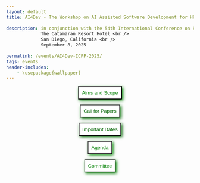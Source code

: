 ```yaml
---
layout: default
title: AI4Dev - The Workshop on AI Assisted Software Development for HPC <br /> 
    
description: in conjunction with the 54th International Conference on Parallel Processing, ICPP 2025 <br />
             The Catamaran Resort Hotel <br />
             San Diego, California <br />
             September 8, 2025
             
permalink: /events/AI4Dev-ICPP-2025/
tags: events
header-includes:
    - \usepackage{wallpaper}
---
```


<div id="container">
<center>
<button style="padding: 8px; background-color: white; color: green; box-shadow: 3px 3px 8px" 
  onclick="window.location.href='#aims-and-scope';">Aims and Scope</button>

<button style="padding: 8px; background-color: white; color: darkgreen; box-shadow: 3px 3px 8px"
  onclick="window.location.href='#call-for-papers';">Call for Papers</button>

<button style="padding: 8px; background-color: white; color: darkgreen; box-shadow: 3px 3px 8px"
  onclick="window.location.href='#important-dates';">Important Dates</button>

<button style="padding: 8px; background-color: white; color: green; box-shadow: 3px 3px 8px"
  onclick="window.location.href='#agenda';">Agenda</button>

<button style="padding: 8px; background-color: white; color: green; box-shadow: 3px 3px 8px"
  onclick="window.location.href='#committee';">Committee</button>
  
</center>
</div>

<br>

<html>
 <head>
    <style>
    {
        box-sizing: border-box;
    }
    /* Set additional styling options for the columns*/
    .column {
    float: left;
    width: 50%;
    }

    .row:after {
    content: "";
    display: table;
    clear: both;
    }
    </style>
 </head>
 <body>
    <div class="row">
        <div class="column">
          <img src="../2025-09-08-AI4Dev-files/icpp.png">
          <img src="../2025-09-08-AI4Dev-files/acm.jpg">
        </div>
        <div class="column">
          <img src="../2025-09-08-AI4Dev-files/AI.jpg">
        </div>
    </div>
 </body>
</html>

# Aims and Scope

<p align="justify">
While scientific software is an important component in the pursuit of scientific discovery, software development in high-performance computing (HPC) continues to be challenging. The software development process today combines contributions from domain scientists, applied mathematicians, computer scientists, and involves complex programming models. As a result of these diverse contributions software environments have become significantly complicated and expensive. <br /> 

With this increasing diversity, the complexity of software development increases and it requires a steep learning curve for new developers, resulting in a slower pace of software development. With the continuous integration of scientific applications in complex, deep software stacks (workflows, compilers, runtime libraries, heterogeneous systems) novel techniques and practical tools for assisting the software development in HPC are invaluable. Recent advances in generative AI and large language models, such as GitHub’s Copilot, OpenAI’s GPT, Meta’s Llama, among others, demonstrate already that they can perform important tasks in the HPC and scientific software development, such as verification & validation, generation of optimized code, code translation, porting of applications, etc.  <br /> 

The goal of the AI Assisted Software Development for High-performance Computing (HPC) workshop (AI4Dev) is to create a forum composed of researchers, scientists, application developers, computing centers, and industry staff to discuss ideas on how artificial intelligence can help in the whole process of HPC software development. The workshop will feature contributed papers and invited talks in the area.
</p>

<a href="#top"> &#10558; Back to top</a>


# Call for Papers

The workshop invites submissions of original research papers. Papers should be **no longer than 8 pages (including references)** and must be formatted according to the **[IEEE 2-column conference style](https://www.ieee.org/conferences/publishing/templates.html)**.

Papers should be submitted in PDF format via the [ICPP Linklings submission system](https://ssl.linklings.net/conferences/icpp/?page=Submit&id=AI4DEVAIAssistedSoftwareDevelopmentforHighperformanceComputingSubmission&site=icpp2025).

We expect papers in the following areas (but not limited to):

-	AI and/or Machine Learning (AI/ML) techniques to improve programming productivity
-	Performance analysis driven by AI and ML
-	Debugging and testing driven by AI/ML
-	AI/ML-assisted compiler optimizations and code generation
-	Auto-tuning and performance portability using AI/ML
-	Code synthesis and generation using automated AI/ML techniques
-	AI-assisted code recommendations for code maintainability, performance and correctness
-	IDE extensions using ML for improved programming productivity
-	AI-assisted software building and deployment
-	Mining best programming practices using ML
-	Addressing security, privacy, and licensing concerns using AI/ML for software development

<a href="#top"> &#10558; Back to top</a>

# Important Dates

- Paper Submission Deadline: ~~**June 17, 2025**~~ **June 27, 2025**
- Notification of Acceptance: **July 14, 2025**
- Camera-Ready Deadline: **July 25, 2025**
- Workshop Date: **September 8, 2025**

<a href="#top"> &#10558; Back to top</a>

# Agenda

TBD

# Committee

Chairs:
- [William F Godoy](https://www.ornl.gov/staff-profile/william-f-godoy) Oak Ridge National Laboratory, USA
- [Ignacio Laguna](https://people.llnl.gov/lagunaperalt1) Lawrence Livermore National Laboratory, USA

Technical Committee:

- Rabab Alomairy, Massachusetts Institute of Technology, USA
- Diego Andrade Canosa, University of A Coruna, Spain
- Olivier Aumage, INRIA, France
- Johannes Blaschke, Lawrence Berkeley National Laboratory, USA
- Jeffrey Carver, University of Alabama, USA
- Matthew T Dearing, University of Illinois Chicago, USA
- Simon Garcia De Gonzalo, Sandia National Laboratory, USA
- Giorgis Georgakoudis, Lawrence Livermore National Laboratory, USA
- Yuka Ikarashi, Massachusetts Institute of Technology, USA
- Gokcen Kestor, Barcelona Supercomputing Center, Spain
- Francesca Lucchetti, Northeastern University, USA
- Monil Mohammad Alaul Haque, Oak Ridge National Laboratory, USA
- Daniel Nichols, University of Maryland, USA
- Konstantinos Parasyris, Lawrence Livermore National Laboratory, USA
- Hiroyuki Takizawa, Tohoku University, Japan
- Pedro Valero-Lara, Oak Ridge National Laboratory, USA
- Naifeng Zhang, Carnegie Mellon University, USA
- Keren Zhou, OpenAI/George Mason University, USA
- Yangtian Zi, Northeastern University, USA


<a href="#top"> &#10558; Back to top</a>
